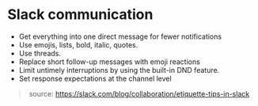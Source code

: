 # Slack communication

- Get everything into one direct message for fewer notifications
- Use emojis, lists, bold, italic, quotes.
- Use threads. 
- Replace short follow-up messages with emoji reactions
- Limit untimely interruptions by using the built-in DND feature.
- Set response expectations at the channel level

> source: https://slack.com/blog/collaboration/etiquette-tips-in-slack